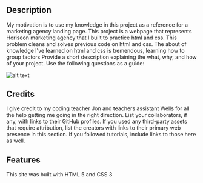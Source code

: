 # <Marketing Agency>

## Description

My motivation is to use my knowledge in this project as a reference for a marketing agency landing page.  This project is a webpage that represents Horiseon marketing agency that I built to practice html and css. This problem cleans and solves previous code on html and css. The about of knowledge I've learned on html and css is tremendous, learning how to group factors 
Provide a short description explaining the what, why, and how of your project. Use the following questions as a guide:

![alt text](assests/images/screenshot.png)

## Credits
I give credit to my coding teacher Jon and teachers assistant Wells for all the help getting me going in the right direction.
List your collaborators, if any, with links to their GitHub profiles.
If you used any third-party assets that require attribution, list the creators with links to their primary web presence in this section.
If you followed tutorials, include links to those here as well.

## Features
This site was built with HTML 5 and CSS 3